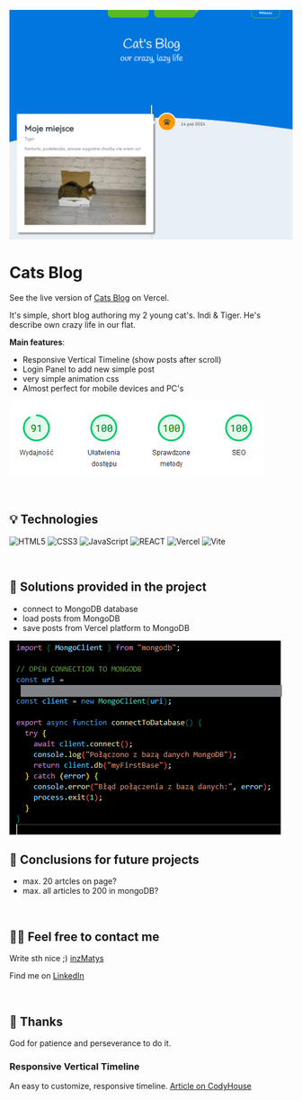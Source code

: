 ![screen my app](/public/img/screen_project.png)

# Cats Blog

See the live version of [Cats Blog](https://artur-it.github.io/Cats-Blog/) on Vercel.

It's simple, short blog authoring my 2 young cat's. Indi & Tiger. He's describe own crazy life in our flat.

**Main features**:

- Responsive Vertical Timeline (show posts after scroll)
- Login Panel to add new simple post
- very simple animation css
- Almost perfect for mobile devices and PC's

![](/public/img/results.png)

&nbsp;

## 💡 Technologies

![HTML5](https://img.shields.io/badge/html5-%23E34F26.svg?style=for-the-badge&logo=html5&logoColor=white)
![CSS3](https://img.shields.io/badge/css3-%231572B6.svg?style=for-the-badge&logo=css3&logoColor=white)
![JavaScript](https://img.shields.io/badge/javascript-%23323330.svg?style=for-the-badge&logo=javascript&logoColor=%23F7DF1E)
![REACT](https://img.shields.io/badge/react-%23323330.svg?style=for-the-badge&logo=react&logoColor=%23F7DF1E)
![Vercel](https://img.shields.io/badge/vercel-%23000000.svg?style=for-the-badge&logo=vercel&logoColor=white)
![Vite](https://img.shields.io/badge/vite-%23646CFF.svg?style=for-the-badge&logo=vite&logoColor=white)

&nbsp;

## 🤔 Solutions provided in the project

- connect to MongoDB database
- load posts from MongoDB
- save posts from Vercel platform to MongoDB

![](/public/img/connectToDB.png)

## 💭 Conclusions for future projects

- max. 20 artcles on page?
- max. all articles to 200 in mongoDB?

&nbsp;

## 🙋‍♂️ Feel free to contact me

Write sth nice ;) [inzMatys](inz.matys@gmail.com)

Find me on [LinkedIn](https://www.linkedin.com/in/artur-matysiak-285892224/)

&nbsp;

## 👏 Thanks

God for patience and perseverance to do it.

### Responsive Vertical Timeline

An easy to customize, responsive timeline.
[Article on CodyHouse](https://codyhouse.co/gem/vertical-timeline)
